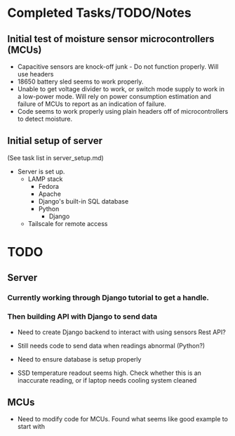 # Completed Tasks/TODO/Notes

## Initial test of moisture sensor microcontrollers (MCUs)

- Capacitive sensors are knock-off junk - Do not function properly. Will use headers
- 18650 battery sled seems to work properly.
- Unable to get voltage divider to work, or switch mode supply to work in a low-power
  mode. Will rely on power consumption estimation and failure of MCUs
  to report as an indication of failure.
- Code seems to work properly using plain headers off of microcontrollers to detect
  moisture.

## Initial setup of server

(See task list in server_setup.md)

- Server is set up.
  - LAMP stack
    - Fedora
    - Apache
    - Django's built-in SQL database
    - Python
      - Django
  - Tailscale for remote access

# TODO

## Server

### Currently working through Django tutorial to get a handle.

### Then building API with Django to send data

- Need to create Django backend to interact with using sensors
  Rest API?

- Still needs code to send data when readings abnormal (Python?)

- Need to ensure database is setup properly

- SSD temperature readout seems high. Check whether this is
  an inaccurate reading, or if laptop needs cooling system cleaned

## MCUs

- Need to modify code for MCUs. Found what seems like good example to start
  with
